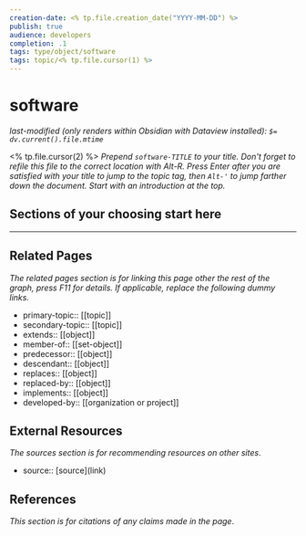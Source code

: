 ```yaml
---
creation-date: <% tp.file.creation_date("YYYY-MM-DD") %>
publish: true
audience: developers
completion: .1
tags: type/object/software
tags: topic/<% tp.file.cursor(1) %>
---
```

# software
*last-modified (only renders within Obsidian with Dataview installed): `$= dv.current().file.mtime`*

<% tp.file.cursor(2) %> *Prepend `software-TITLE` to your title. Don't forget to refile this file to the correct location with Alt-R.*
*Press Enter after you are satisfied with your title to jump to the topic tag, then `Alt-'` to jump farther down the document. Start with an introduction at the top.*

## Sections of your choosing start here

---
## Related Pages
*The related pages section is for linking this page other the rest of the graph, press F11 for details. If applicable, replace the following dummy links.*
- primary-topic:: \[\[topic\]\]
- secondary-topic:: \[\[topic\]\]
- extends:: \[\[object\]\]
- member-of:: \[\[set-object\]\]
- predecessor:: \[\[object\]\]
- descendant:: \[\[object\]\]
- replaces:: \[\[object\]\]
- replaced-by:: \[\[object\]\]
- implements:: \[\[object\]\]
- developed-by:: \[\[organization or project\]\] 

## External Resources
*The sources section is for recommending resources on other sites*.
- source:: \[source\](link)

## References
*This section is for citations of any claims made in the page*.